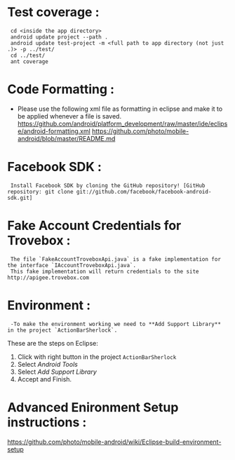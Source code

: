 # Test coverage :
     cd <inside the app directory>
     android update project --path .
     android update test-project -m <full path to app directory (not just .)> -p ../test/
     cd ../test/
     ant coverage

# Code Formatting :
 - Please use the following xml file as formatting in eclipse and make it to be applied whenever a file is saved.
    https://github.com/android/platform_development/raw/master/ide/eclipse/android-formatting.xml
    https://github.com/photo/mobile-android/blob/master/README.md

# Facebook SDK :
     Install Facebook SDK by cloning the GitHub repository! [GitHub repository: git clone git://github.com/facebook/facebook-android-sdk.git]


# Fake Account Credentials for Trovebox :
     The file `FakeAccountTroveboxApi.java` is a fake implementation for the interface `IAccountTroveboxApi.java`.
     This fake implementation will return credentials to the site http://apigee.trovebox.com


# Environment :
     -To make the environment working we need to **Add Support Library** in the project `ActionBarSherlock`.
These are the steps on Eclipse:

1. Click with right button in the project `ActionBarSherlock`
2. Select _Android Tools_
3. Select _Add Support Library_
4. Accept and Finish.
 
# Advanced Enironment Setup instructions :
https://github.com/photo/mobile-android/wiki/Eclipse-build-environment-setup
